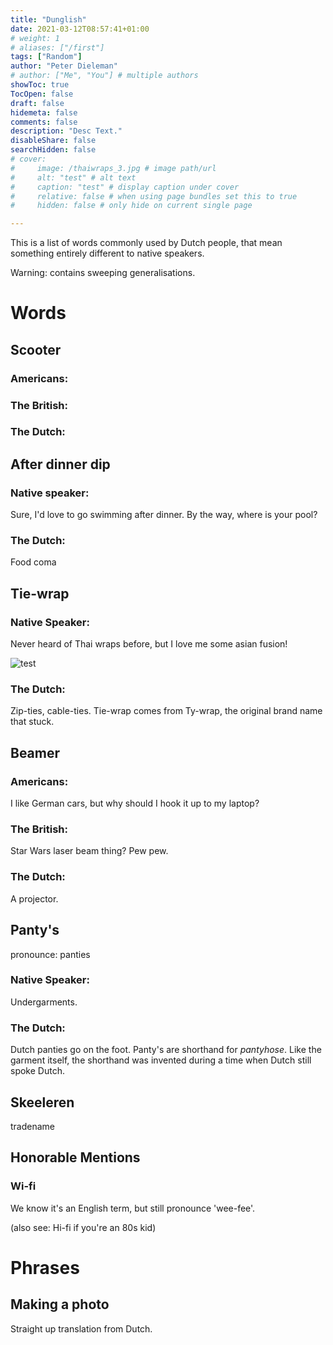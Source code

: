 ```yaml
---
title: "Dunglish"
date: 2021-03-12T08:57:41+01:00
# weight: 1
# aliases: ["/first"]
tags: ["Random"]
author: "Peter Dieleman"
# author: ["Me", "You"] # multiple authors
showToc: true
TocOpen: false
draft: false
hidemeta: false
comments: false
description: "Desc Text."
disableShare: false
searchHidden: false
# cover:
#     image: /thaiwraps_3.jpg # image path/url
#     alt: "test" # alt text
#     caption: "test" # display caption under cover
#     relative: false # when using page bundles set this to true
#     hidden: false # only hide on current single page

---
```



This is a list of words commonly used by Dutch people,
that mean something entirely different to native speakers.

Warning: contains sweeping generalisations.

# Words 

## Scooter

### Americans: 

### The British:

### The Dutch:

## After dinner dip

### Native speaker: 

Sure, I'd love to go swimming after dinner. 
By the way, where is your pool?

### The Dutch:

Food coma
## Tie-wrap

### Native Speaker:

Never heard of Thai wraps before, 
but I love me some asian fusion! 

![test](/thaiwraps_3.jpg#center)

### The Dutch:

Zip-ties, cable-ties. 
Tie-wrap comes from Ty-wrap, 
the original brand name that stuck.

## Beamer

### Americans: 

I like German cars, 
but why should I hook it up to my laptop?

### The British: 

Star Wars laser beam thing? Pew pew.
### The Dutch: 

A projector.
##  Panty's 

pronounce: panties
### Native Speaker: 

Undergarments.

### The Dutch:

Dutch panties go on the foot. 
Panty's are shorthand for _pantyhose_.
Like the garment itself, the shorthand was invented during a time when Dutch still spoke Dutch.


## Skeeleren

tradename

## Honorable Mentions

### Wi-fi

We know it's an English term, but still pronounce 'wee-fee'.

(also see: Hi-fi if you're an 80s kid)

# Phrases

## Making a photo

Straight up translation from Dutch.


